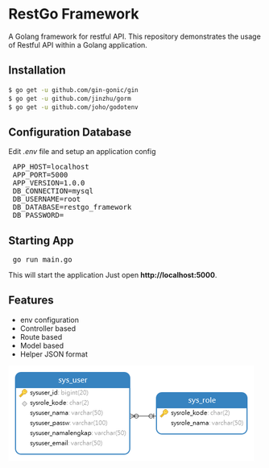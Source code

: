# RestGo Framework
A Golang framework for restful API. This repository demonstrates the usage of Restful API within a Golang application.

## Installation
```bash
$ go get -u github.com/gin-gonic/gin
$ go get -u github.com/jinzhu/gorm
$ go get -u github.com/joho/godotenv
```
## Configuration Database
Edit _.env_ file and setup an application config
<pre>
 APP_HOST=localhost
 APP_PORT=5000
 APP_VERSION=1.0.0
 DB_CONNECTION=mysql
 DB_USERNAME=root
 DB_DATABASE=restgo_framework
 DB_PASSWORD=
</pre>
  
## Starting App
<pre>
 go run main.go
</pre>
This will start the application  Just open **http://localhost:5000**.
  
## Features
- env configuration
- Controller based
- Route based
- Model based
- Helper JSON format

![alt tag](https://github.com/lonerzacky/restgo_framework/blob/master/diagram.png)

